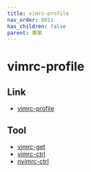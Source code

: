 ```yaml
---
title: vimrc-profile
nav_order: 8011
has_children: false
parent: 專案
---
```


# vimrc-profile


## Link

* [vimrc-profile](https://samwhelp.github.io/note-about-vim/read/project/vimrc-profile/)


## Tool

* [vimrc-get](https://samwhelp.github.io/note-about-vim/read/project/vimrc-profile/vimrc-get)
* [vimrc-ctrl](https://samwhelp.github.io/note-about-vim/read/project/vimrc-profile/vimrc-ctrl)
* [nvimrc-ctrl](https://samwhelp.github.io/note-about-vim/read/project/vimrc-profile/nvimrc-ctrl)
